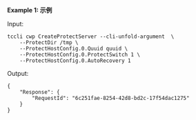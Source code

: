 **Example 1: 示例**



Input: 

```
tccli cwp CreateProtectServer --cli-unfold-argument  \
    --ProtectDir /tmp \
    --ProtectHostConfig.0.Quuid quuid \
    --ProtectHostConfig.0.ProtectSwitch 1 \
    --ProtectHostConfig.0.AutoRecovery 1
```

Output: 
```
{
    "Response": {
        "RequestId": "6c251fae-8254-42d8-bd2c-17f54dac1275"
    }
}
```

